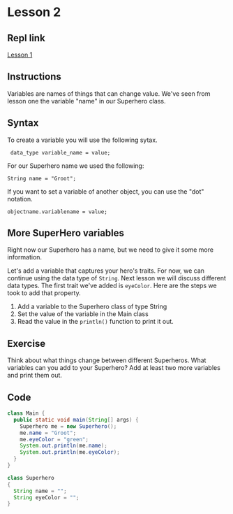# Lesson 2

## Repl link

[Lesson 1](https://repl.it/@AaronKorver1/Lesson-2-Variables#Instructions.txt)

## Instructions

Variables are names of things that can change value.  We've seen from lesson one the variable "name" in our Superhero class.

## Syntax

To create a variable you will use the following sytax.

` data_type variable_name = value;`

For our Superhero name we used the following:

`String name = "Groot";`

If you want to set a variable of another object, you can use the "dot" notation.

`objectname.variablename = value;`

## More SuperHero variables

Right now our Superhero has a name, but we need to give it some more information.

Let's add a variable that captures your hero's traits.  For now, we can continue using the data type of `String`.  Next lesson we will discuss different data types.  The first trait we've added is `eyeColor`.  Here are the steps we took to add that property.

1) Add a variable to the Superhero class of type String
1) Set the value of the variable in the Main class
1) Read the value in the `println()` function to print it out.

## Exercise

Think about what things change between different Superheros.  What variables can you add to your Superhero?  Add at least two more variables and print them out.

## Code

```java
class Main {
  public static void main(String[] args) {
    Superhero me = new Superhero();
    me.name = "Groot";
    me.eyeColor = "green";
    System.out.println(me.name);
    System.out.println(me.eyeColor);
  }
}

class Superhero
{
  String name = "";
  String eyeColor = "";
}
```